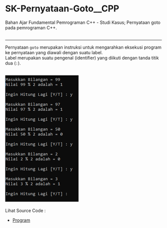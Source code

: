 # SK-Pernyataan-Goto__CPP
Bahan Ajar Fundamental Pemrograman C++ - Studi Kasus; Pernyataan goto pada pemrograman C++.<br><br>

---

Pernyataan <code>goto</code> merupakan instruksi untuk mengarahkan eksekusi program ke pernyataan yang diawali dengan suatu label.<br>
Label merupakan suatu pengenal (identifier) yang diikuti dengan tanda titik dua (<code>:</code>).<br><br>

<img src="https://github.com/RizkyKhapidsyah/SK-Pernyataan-Goto__CPP/blob/master/SK-Pernyataan-Goto__CPP/Result/001.PNG"><br><br>
Lihat Source Code : <br>
- <a href="https://github.com/RizkyKhapidsyah/SK-Pernyataan-Goto__CPP/blob/master/SK-Pernyataan-Goto__CPP/Source.cpp">Program</a><br><br>


